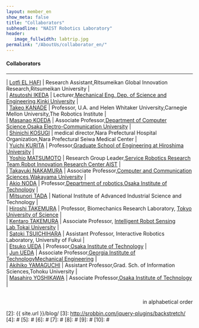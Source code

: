 ```yaml
---
layout: member_en
show_meta: false
title: "Collaborators"
subheadline: "NAIST Robotics Laboratory"
header:
   image_fullwidth: labtrip.jpg
permalink: "/AboutUs/collaborator_en/"
---
```



#### Collaborators
___

| <a href="https://lotfielhafi.com/">Lotfi EL HAFI</a> | Research Assistant,Ritsumeikan Global Innovation Research,Ritsumeikan University |   
| <a href="https://www.kindai.ac.jp/sci/education/faculty_and_research/rewrite.php?name=06_ikeda_atsutoshi">Atsutoshi IKEDA</a> | Lecturer,<a href="https://www.kindai.ac.jp/sci/department/mechanical_engineering.html">Mechanical Eng.</a>,<a href="https://www.kindai.ac.jp/sci/">Dep. of Science and Engineering</a>,<a href="https://www.kindai.ac.jp/">Kinki University</a> |  
| <a href="https://www.ri.cmu.edu/ri-faculty/takeo-kanade/">Takeo KANADE</a> |  Professor, U.A. and Helen Whitaker University,Carnegie Mellon University,The Robotics Institute |  
| <a href="http://vml.sakura.ne.jp/koeda/index.html">Masanao KOEDA</a> | Associate Professor,<a href="https://www.osakac.ac.jp/faculty/isa/">Department of Computer Science</a>,<a href="https://www.osakac.ac.jp/">Osaka Electro-Communication University</a> |  
| <a href="http://seiwa-mc.jp/departments/medical/orthopedics/staff">Shinichi KOSUGI</a> | medical director,Nara Prefectural Hospital Organization,Nara Prefectural Seiwa Medical Center |    
| <a href="http://www.bsys.hiroshima-u.ac.jp/~kurita/">Yuichi KURITA</a> | Professor,<a href="https://www.hiroshima-u.ac.jp/eng/">Graduate School of Engineering at Hiroshima University</a> |  
| <a href="https://sites.google.com/site/yoshiomatsumotorobotics/">Yoshio MATSUMOTO</a> |  Research Group Leader,<a href="https://unit.aist.go.jp/rirc/srrt/index_en.html">Service Robotics Research Team</a>,<a href="https://unit.aist.go.jp/rirc/index_en.html">Robot Innovation Research Center</a>,<a href="https://www.aist.go.jp/index_en.html">AIST</a> |  
| <a href="http://www.wakayama-u.ac.jp/~ntakayuk/index-e.html">Takayuki NAKAMURA</a> | Associate Professor,<a href="http://www.sys.wakayama-u.ac.jp/en/faculty_of_systems.html">Computer and Communication Sciences</a>,<a href="http://www.wakayama-u.ac.jp/en/">Wakayama University</a> |  
| <a href="http://research-db.oit.ac.jp/html/100001075_ja.html">Akio NODA</a> | Professor,<a href="http://www.oit.ac.jp/english/education/rd/robotics/">Department of robotics</a>,<a href="https://www.oit.ac.jp/">Osaka Institute of Technology</a>   |  
| <a href="https://researchmap.jp/read0120762/?lang=english">Mitsunori TADA</a> | National Institute of Advanced Industrial Science and Technology |  
| <a href="http://www.rs.noda.tus.ac.jp/takemura/">Hiroshi TAKEMURA</a> | Professor, Biomechanics Research Laboratory, <a href="http://www.sut.ac.jp/en/">Tokyo University of Science</a>  |  
| <a href="http://takemura-lab.org/wordpress/">Kentaro TAKEMURA</a> | Associate Professor, <a href="http://takemura-lab.org/wordpress/">Intelligent Robot Sensing Lab</a>,<a href="https://www.u-tokai.ac.jp/">Tokai University</a> |   
| <a href="https://satoki-t.github.io/">Satoki TSUICHIHARA</a> |  Assistant Professor, Interactive Robotics Laboratory, University of Fukui |  
| <a href="https://www.oit.ac.jp/laboratory/room/232">Etsuko UEDA</a> | Professor,<a href="https://www.oit.ac.jp/">Osaka Institute of Technology</a> |    
| <a href="http://www.biorobotics.gatech.edu/wp/people/jun-ueda/">Jun UEDA</a> | Associate Professor,<a href="http://www.gatech.edu/">Georgia Institute of Technology</a><a href="http://www.me.gatech.edu/">Mechanical Engineering</a> |  
| <a href="http://akihikoy.net/info/index-j.php">Akihiko YAMAGUCHI</a> | Assistant Professor,Grad. Sch. of Information Sciences,Tohoku University |     
| <a href="http://assistive-device.org/profile.html">Masahiro YOSHIKAWA</a> | Associate Professor,<a href="https://www.oit.ac.jp/">Osaka Institute of Technology</a> |  

<br/>
<div align="right">in alphabetical order </div>





 [1]: http://kramdown.gettalong.org/converter/html.html#toc
 [2]: {{ site.url }}/blog/
 [3]: http://srobbin.com/jquery-plugins/backstretch/
 [4]: #
 [5]: #
 [6]: #
 [7]: #
 [8]: #
 [9]: #
 [10]: #
